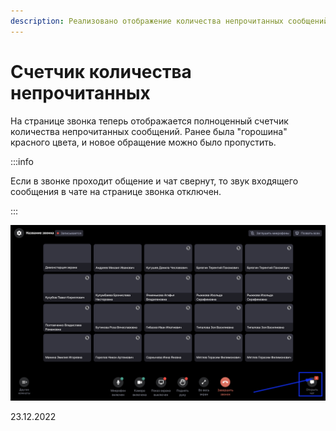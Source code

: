 ```yaml
---
description: Реализовано отображение количества непрочитанных сообщений на странице звонка
---
```


# Счетчик количества непрочитанных

На странице звонка теперь отображается  полноценный счетчик количества непрочитанных сообщений.  Ранее была "горошина" красного цвета, и новое обращение можно было пропустить.

:::info

Если в звонке проходит общение и чат свернут, то звук входящего сообщения в чате на странице звонка отключен.

:::

![](<../../.gitbook/assets/image (12) (1).png>)

23.12.2022
